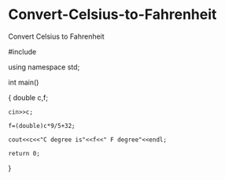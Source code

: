 # Convert-Celsius-to-Fahrenheit
Convert Celsius to Fahrenheit


#include <iostream>
	
using namespace std;

int main()
	
{
	double c,f;
	
	cin>>c;
	
	f=(double)c*9/5+32;
	
	cout<<c<<"C degree is"<<f<<" F degree"<<endl;
	
	return 0;
}

